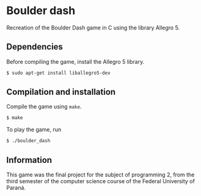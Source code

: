 # Boulder dash

Recreation of the Boulder Dash game in C using the library Allegro 5.

## Dependencies

Before compiling the game, install the Allegro 5 library.

```bash
$ sudo apt-get install liballegro5-dev
```

## Compilation and installation

Compile the game using `make`.
```bash
$ make
```

To play the game, run
```bash
$ ./boulder_dash
```

## Information
This game was the final project for the subject of programming 2, from the third semester of the computer science course of the Federal University of Paraná.
